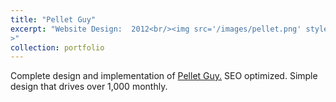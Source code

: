 ```yaml
---
title: "Pellet Guy"
excerpt: "Website Design:  2012<br/><img src='/images/pellet.png' style='box-shadow: 0 4px 8px 0 rgba(0, 0, 0, 0.2), 0 6px 20px 0 rgba(0, 0, 0, 0.19);'
>"
collection: portfolio
---
```


Complete design and implementation of <a href="http://www.papelletguy.com">Pellet Guy.</a> SEO optimized. Simple design that drives over 1,000 monthly. 
